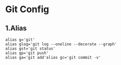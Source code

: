 # Git Config

## 1.Alias
```shell
alias g='git'
alias glog='git log --oneline --decorate --graph'
alias gst='git status'
alias gp='git push'
alias ga='git add'alias gc='git commit -v'
```


